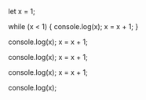 let x = 1;

while (x < 1) 
{
  console.log(x);
  x = x + 1;
}

console.log(x);
x = x + 1;

console.log(x);
x = x + 1;

console.log(x);
x = x + 1;

console.log(x);
